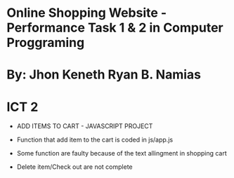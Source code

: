 # Online Shopping Website -  Performance Task 1 & 2 in Computer Proggraming
# By: Jhon Keneth Ryan B. Namias
# ICT 2

- ADD ITEMS TO CART - JAVASCRIPT PROJECT

- Function that add item to the cart is coded in js/app.js

- Some function are faulty because of the text allingment in shopping cart

- Delete item/Check out are not complete